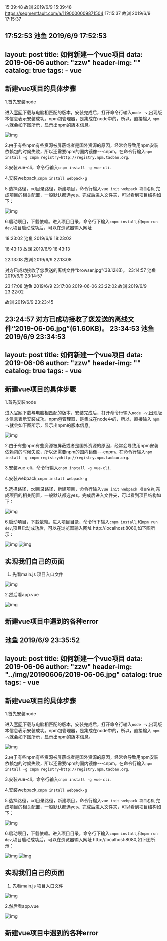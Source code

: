

15:39:48
故渊 2019/6/9 15:39:48
https://segmentfault.com/a/1190000009871504
17:15:37
故渊 2019/6/9 17:15:37

17:52:53
池鱼 2019/6/9 17:52:53
---
layout: post
title: 如何新建一个vue项目
data: 2019-06-06
author: "zzw"
header-img: ""
catalog: true
tags:
    - vue
---


## 新建vue项目的具体步骤

1.首先安装node

进入[官网](https://nodejs.org/en/download/current/)下载与电脑相匹配的版本，安装完成后，打开命令行输入` node -v `,出现版本信息表示安装成功。npm包管理器，是集成在node中的，所以，直接输入 ` npm -v `就会如下图所示，显示出npm的版本信息。

![img](../img/20190606/node-v.png)

2.由于有些npm有些资源被屏蔽或者是国外资源的原因，经常会导致用npm安装依赖包的时候失败，所以还需要npm的国内镜像---cnpm。在命令行输入` npm install -g cnpm registry=http://registry.npm.taobao.org `.

3.安装vue-cli，命令行输入` cnpm install -g vue-cli `.

4.安装webpack,` cnpm install webpack-g `

5.选择路径，cd目录路径，新建项目，命令行输入` vue init webpack 项目名称 `,完成项目的相关配置，一般默认都选yes。完成后进入文件夹，可以看到项目结构如下：

![img](../img/20190606/initialize.png)

6.启动项目，下载依赖。进入项目目录，命令行下输入` cnpm install `,和` npm run dev `,项目启动成功后，可以在浏览器输入网址

18:23:02
池鱼 2019/6/9 18:23:02

18:43:13
故渊 2019/6/9 18:43:13

22:13:08
故渊 2019/6/9 22:13:08


对方已成功接收了您发送的离线文件“browser.jpg”(38.12KB)。
23:14:57
池鱼 2019/6/9 23:14:57

23:17:08
池鱼 2019/6/9 23:17:08
2019-06-06
23:22:02
故渊 2019/6/9 23:22:02


故渊 2019/6/9 23:23:45

23:24:57
对方已成功接收了您发送的离线文件“2019-06-06.jpg”(61.60KB)。
23:34:53
池鱼 2019/6/9 23:34:53
---
layout: post
title: 如何新建一个vue项目
data: 2019-06-06
author: "zzw"
header-img: ""
catalog: true
tags:
    - vue
---


## 新建vue项目的具体步骤

1.首先安装node

进入[官网](https://nodejs.org/en/download/current/)下载与电脑相匹配的版本，安装完成后，打开命令行输入` node -v `,出现版本信息表示安装成功。npm包管理器，是集成在node中的，所以，直接输入 ` npm -v `就会如下图所示，显示出npm的版本信息。

![img](../img/20190606/node-v.png)

2.由于有些npm有些资源被屏蔽或者是国外资源的原因，经常会导致用npm安装依赖包的时候失败，所以还需要npm的国内镜像---cnpm。在命令行输入` npm install -g cnpm registry=http://registry.npm.taobao.org `.

3.安装vue-cli，命令行输入` cnpm install -g vue-cli `.

4.安装webpack,` cnpm install webpack-g `

5.选择路径，cd目录路径，新建项目，命令行输入` vue init webpack 项目名称 `,完成项目的相关配置，一般默认都选yes。完成后进入文件夹，可以看到项目结构如下：

![img](../img/20190606/initialize.jpg)

6.启动项目，下载依赖。进入项目目录，命令行下输入` cnpm install `,和` npm run dev `,项目启动成功后，可以在浏览器输入网址 http://localhost:8080,如下图所示：

![img](../img/20190606/run.png)
![img](../img/20190606/browser.jpg)


## 实现我们自己的页面

1. 先看main.js 项目入口文件

![img](../img/20190606/mainjs.png)

2.然后看app.vue

![img](../img/20190606/appvue.png)

## 新建vue项目中遇到的各种error

池鱼 2019/6/9 23:35:52
---
layout: post
title: 如何新建一个vue项目
data: 2019-06-06
author: "zzw"
header-img: "../img/20190606/2019-06-06.jpg"
catalog: true
tags:
    - vue
---


## 新建vue项目的具体步骤

1.首先安装node

进入[官网](https://nodejs.org/en/download/current/)下载与电脑相匹配的版本，安装完成后，打开命令行输入` node -v `,出现版本信息表示安装成功。npm包管理器，是集成在node中的，所以，直接输入 ` npm -v `就会如下图所示，显示出npm的版本信息。

![img](../img/20190606/node-v.png)

2.由于有些npm有些资源被屏蔽或者是国外资源的原因，经常会导致用npm安装依赖包的时候失败，所以还需要npm的国内镜像---cnpm。在命令行输入` npm install -g cnpm registry=http://registry.npm.taobao.org `.

3.安装vue-cli，命令行输入` cnpm install -g vue-cli `.

4.安装webpack,` cnpm install webpack-g `

5.选择路径，cd目录路径，新建项目，命令行输入` vue init webpack 项目名称 `,完成项目的相关配置，一般默认都选yes。完成后进入文件夹，可以看到项目结构如下：

![img](../img/20190606/initialize.jpg)

6.启动项目，下载依赖。进入项目目录，命令行下输入` cnpm install `,和` npm run dev `,项目启动成功后，可以在浏览器输入网址 http://localhost:8080,如下图所示：

![img](../img/20190606/run.png)
![img](../img/20190606/browser.jpg)


## 实现我们自己的页面

1. 先看main.js 项目入口文件

![img](../img/20190606/mainjs.png)

2.然后看app.vue

![img](../img/20190606/appvue.png)

## 新建vue项目中遇到的各种error
